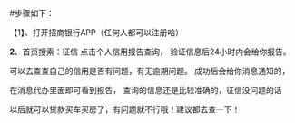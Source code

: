#步骤如下：

【1】、打开招商银行APP（任何人都可以注册哈） 

**2**、首页搜索：征信 点击个人信用报告查询， 验证信息后24小时内会给你报告。

可以去查查自己的信用是否有问题，有无逾期问题。 成功后会给你消息通知的，

在消息代办里面即可看到报告， 查询的信息还是比较准确的，征信没问题的话

以后就可以贷款买车买房了，有问题就不行哦！建议都去查一下！
